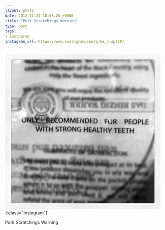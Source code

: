 ```yaml
---
layout: photo
date: 2012-11-24 18:08:20 +0000
title: "Pork Scratchings Warning"
type: post
tags:
- instagram
instagram_url: https://www.instagram.com/p/Sa_n-zpt2P/
---
```


![Instagram - Sa_n-zpt2P](/img/Sa_n-zpt2P.jpg){:class="instagram"}

Pork Scratchings Warning
